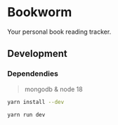# Bookworm

Your personal book reading tracker.


## Development

### Dependendies

> mongodb & node 18


```bash
yarn install --dev
```

```bash
yarn run dev
```